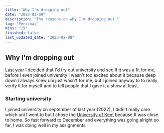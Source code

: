```yaml
---
title: "Why I'm dropping out"
date: "2023-02-08"
description: "The reasons on why I'm dropping out."
tag: "Personal"
mins: "15"
finished: false
last_updated_date: "2023-02-08"
---
```


## Why I'm dropping out

Last year I decided that I'd try out university and see If it was a fit for me, before I even joined university I wasn't too excited about it because deep down I always knew uni just wasn't for me, but I joined anyway to to really verify it for myself and to tell people that I gave it a show at least.

### Starting university

I joined university on september of last year (2022), I didn't really care which uni I went to but I chose the [University of Kent](https://www.kent.ac.uk/) because It was close to home. So fast forward to December and everything was going alright so far, I was doing well in my assignments 
